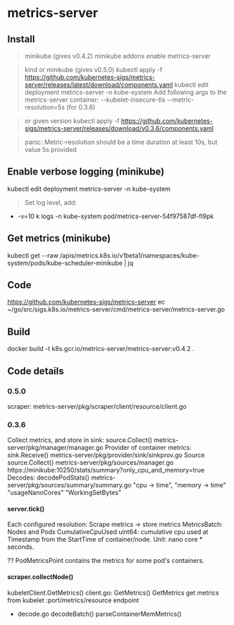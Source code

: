 # metrics-server

## Install
> minikube (gives v0.4.2)
minikube addons enable metrics-server

> kind or minikube (gives v0.5.0)
kubectl apply -f https://github.com/kubernetes-sigs/metrics-server/releases/latest/download/components.yaml
kubectl edit deployment metrics-server -n kube-system
  Add following args to the metrics-server container:
  --kubelet-insecure-tls
  --metric-resolution=5s  (for 0.3.6)

> or given version
kubectl apply -f https://github.com/kubernetes-sigs/metrics-server/releases/download/v0.3.6/components.yaml

> panic: Metric-resolution should be a time duration at least 10s, but value 5s provided

## Enable verbose logging (minikube)
kubectl edit deployment metrics-server -n kube-system
> Set log level, add:
- -v=10
k logs -n kube-system pod/metrics-server-54f97587df-fl9pk

## Get metrics (minikube)
kubectl get --raw /apis/metrics.k8s.io/v1beta1/namespaces/kube-system/pods/kube-scheduler-minikube | jq

## Code
https://github.com/kubernetes-sigs/metrics-server
ec ~/go/src/sigs.k8s.io/metrics-server/cmd/metrics-server/metrics-server.go

## Build
docker build -t k8s.gcr.io/metrics-server/metrics-server:v0.4.2 .

## Code details

### 0.5.0
scraper: metrics-server/pkg/scraper/client/resource/client.go

### 0.3.6
Collect metrics, and store in sink:  source.Collect()  metrics-server/pkg/manager/manager.go
Provider of container metrics:       sink.Receive()    metrics-server/pkg/provider/sink/sinkprov.go
Source                               source.Collect()  metrics-server/pkg/sources/manager.go
   https://minikube:10250/stats/summary?only_cpu_and_memory=true
Decodes:                             decodePodStats()  metrics-server/pkg/sources/summary/summary.go
      "cpu -> time", "memory -> time"
      "usageNanoCores"
      "WorkingSetBytes"

#### server.tick()
Each configured resolution:
  Scrape metrics -> store metrics
  MetricsBatch: Nodes and Pods
    CumulativeCpuUsed uint64: cumulative cpu used at Timestamp from the StartTime of container/node.
                      Unit: nano core * seconds.

?? PodMetricsPoint contains the metrics for some pod's containers.

#### scraper.collectNode()
kubeletClient.GetMetrics()
client.go: GetMetrics()
  GetMetrics get metrics from kubelet <node-addr>:port/metrics/resource endpoint
  - decode.go decodeBatch()
               parseContainerMemMetrics()
